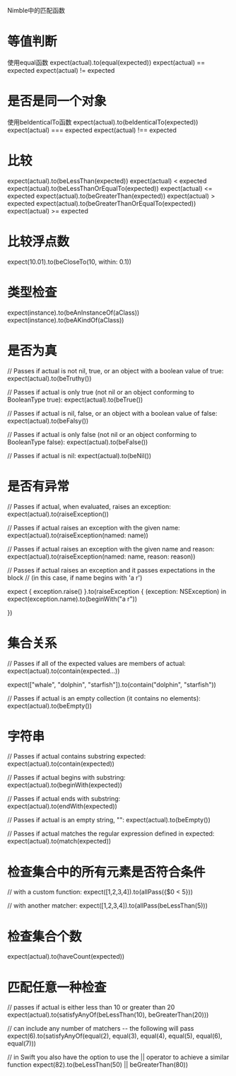 Nimble中的匹配函数
# 等值判断    
使用equal函数
expect(actual).to(equal(expected))
expect(actual) == expected
expect(actual) != expected

# 是否是同一个对象
使用beIdenticalTo函数
expect(actual).to(beIdenticalTo(expected))
expect(actual) === expected
expect(actual) !== expected

# 比较    
expect(actual).to(beLessThan(expected))
expect(actual) < expected
expect(actual).to(beLessThanOrEqualTo(expected))
expect(actual) <= expected
expect(actual).to(beGreaterThan(expected))
expect(actual) > expected
expect(actual).to(beGreaterThanOrEqualTo(expected)) expect(actual) >= expected

# 比较浮点数    
expect(10.01).to(beCloseTo(10, within: 0.1))

# 类型检查
expect(instance).to(beAnInstanceOf(aClass)) 
expect(instance).to(beAKindOf(aClass))

# 是否为真
// Passes if actual is not nil, true, or an object with a boolean value of true:
expect(actual).to(beTruthy())

// Passes if actual is only true (not nil or an object conforming to BooleanType true):
expect(actual).to(beTrue())

// Passes if actual is nil, false, or an object with a boolean value of false:
expect(actual).to(beFalsy())

// Passes if actual is only false (not nil or an object conforming to BooleanType false):
expect(actual).to(beFalse())

// Passes if actual is nil:
expect(actual).to(beNil())

# 是否有异常
// Passes if actual, when evaluated, raises an exception: 
expect(actual).to(raiseException())

// Passes if actual raises an exception with the given name:
expect(actual).to(raiseException(named: name))

// Passes if actual raises an exception with the given name and reason:
expect(actual).to(raiseException(named: name, reason: reason))

// Passes if actual raises an exception and it passes expectations in the block
// (in this case, if name begins with 'a r')

expect { exception.raise() }.to(raiseException { (exception: NSException) in
     expect(exception.name).to(beginWith("a r"))

})

# 集合关系
// Passes if all of the expected values are members of actual:
expect(actual).to(contain(expected...))

expect(["whale", "dolphin", "starfish"]).to(contain("dolphin", "starfish"))

// Passes if actual is an empty collection (it contains no elements):
expect(actual).to(beEmpty())

# 字符串
// Passes if actual contains substring expected:
expect(actual).to(contain(expected))

// Passes if actual begins with substring: 
expect(actual).to(beginWith(expected))
 
// Passes if actual ends with substring: 
expect(actual).to(endWith(expected))

// Passes if actual is an empty string, "": 
expect(actual).to(beEmpty())

// Passes if actual matches the regular expression defined in expected:
expect(actual).to(match(expected))

# 检查集合中的所有元素是否符合条件
// with a custom function:
expect([1,2,3,4]).to(allPass({$0 < 5}))

// with another matcher: 
expect([1,2,3,4]).to(allPass(beLessThan(5)))

# 检查集合个数
expect(actual).to(haveCount(expected))

# 匹配任意一种检查
// passes if actual is either less than 10 or greater than 20 
expect(actual).to(satisfyAnyOf(beLessThan(10), beGreaterThan(20)))

// can include any number of matchers -- the following will pass
expect(6).to(satisfyAnyOf(equal(2), equal(3), equal(4), equal(5), equal(6), equal(7)))

// in Swift you also have the option to use the || operator to achieve a similar function 
expect(82).to(beLessThan(50) || beGreaterThan(80))
